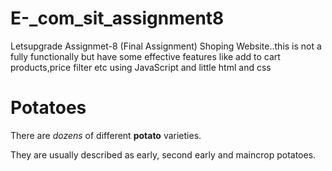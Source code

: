 # E-_com_sit_assignment8
Letsupgrade  Assignmet-8 (Final Assignment) Shoping Website..this is not a fully functionally but have some effective features like add to cart products,price filter etc using JavaScript and little  html and css


<!DOCTYPE html>
<html>
<head>
	<title>Cascade</title>
	<link rel="stylesheet" type="text/css" href="Cascade.css">
</head>
<body>
	<h1>Potatoes</h1>
		<p id="intro">There are <i>dozens</i> of different <b>potato</b> varieties.</p> 
		<p>They are usually described as early, second early and maincrop potatoes.</p>
</body>
</html>
